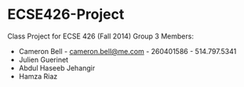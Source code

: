 ECSE426-Project
===============

Class Project for ECSE 426 (Fall 2014)
Group 3 Members: 
- Cameron Bell - cameron.bell@me.com - 260401586 - 514.797.5341
- Julien Guerinet
- Abdul Haseeb Jehangir
- Hamza Riaz
